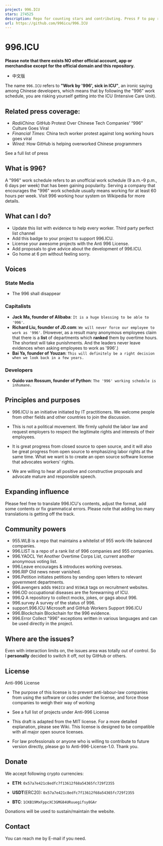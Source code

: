 ```yaml
---
project: 996.ICU
stars: 274525
description: Repo for counting stars and contributing. Press F to pay respect to glorious developers.
url: https://github.com/996icu/996.ICU
---
```


996.ICU
=======

**Please note that there exists NO other official account, app or merchandise except for the official domain and this repository.**

-   中文版

The name `996.ICU` refers to **"Work by '996', sick in ICU"**, an ironic saying among Chinese developers, which means that by following the "996" work schedule, you are risking yourself getting into the ICU (Intensive Care Unit).

Related press coverage:
-----------------------

-   _RadiiChina:_ GitHub Protest Over Chinese Tech Companies’ “996” Culture Goes Viral
-   _Financial Times:_ China tech worker protest against long working hours goes viral
-   _Wired:_ How GitHub is helping overworked Chinese programmers

See a full list of press

What is 996?
------------

A "996" work schedule refers to an unofficial work schedule (9 a.m.–9 p.m., 6 days per week) that has been gaining popularity. Serving a company that encourages the "996" work schedule usually means working for at least 60 hours per week. Visit 996 working hour system on Wikipedia for more details.

What can I do?
--------------

-   Update this list with evidence to help every worker. Third party perfect list channel
-   Add this badge to your project to support 996.ICU.
-   License your awesome projects with the Anti 996 License.
-   Add proposals to give advice about the development of 996.ICU.
-   Go home at 6 pm without feeling sorry.

Voices
------

### State Media

-   The 996 shall disappear

### Capitalists

-   **Jack Ma, founder of Alibaba**: `It is a huge blessing to be able to '996'`.
-   **Richard Liu, founder of JD.com**: `We will never force our employee to work as '996'`. (However, as a result many anonymous employees claim that there is a **list** of departments which **ranked** them by overtime hours. The shortest will take punishments. And the leaders never leave evidences when asking employees to work as '996'.)
-   **Bai Ya, founder of Youzan**: `This will definitely be a right decision when we look back in a few years.`

### Developers

-   **Guido van Rossum, founder of Python**: `The '996' working schedule is inhumane.`

Principles and purposes
-----------------------

-   996.ICU is an initiative initiated by IT practitioners. We welcome people from other fields and other countries to join the discussion.
    
-   This is not a political movement. We firmly uphold the labor law and request employers to respect the legitimate rights and interests of their employees.
    
-   It is great progress from closed source to open source, and it will also be great progress from open source to emphasizing labor rights at the same time. What we want is to create an open source software license that advocates workers' rights.
    
-   We are willing to hear all positive and constructive proposals and advocate mature and responsible speech.
    

Expanding influence
-------------------

Please feel free to translate 996.ICU's contents, adjust the format, add some contents or fix grammatical errors. Please note that adding too many translations is getting off the track.

Community powers
----------------

-   955.WLB is a repo that maintains a whitelist of 955 work-life balanced companies.
-   996.LIST is a repo of a rank list of 996 companies and 955 companies.
-   996.YAOCL Yet Another Overtime Corps List, current another anonymous voting list.
-   996.Leave encourages & introduces working overseas.
-   996.RIP Old news never vanished.
-   996.Petition initiates petitions by sending open letters to relevant government departments.
-   996.avengers adds `996ICU` and `955WLB` tags on recruitment websites.
-   996.OD occupational diseases are the forewarning of ICU.
-   996.Q A repository to collect mocks, jokes, or gags about 996.
-   996.survey A survey of the status of 996.
-   support.996.ICU Microsoft and GitHub Workers Support 996.ICU
-   996.Blockchain Blockchain for the 996 evidence.
-   996.Error Collect "996" exceptions written in various languages and can be used directly in the project.

Where are the issues?
---------------------

Even with interaction limits on, the issues area was totally out of control. So I **personally** decided to switch it off, not by GitHub or others.

License
-------

Anti-996 License

-   The purpose of this license is to prevent anti-labour-law companies from using the software or codes under the license, and force those companies to weigh their way of working
    
-   See a full list of projects under Anti-996 License
    
-   This draft is adapted from the MIT license. For a more detailed explanation, please see Wiki. This license is designed to be compatible with all major open source licenses.
    
-   For law professionals or anyone who is willing to contribute to future version directly, please go to Anti-996-License-1.0. Thank you.
    

Donate
------

We accept following crypto currencies:

-   **ETH**: `0x57a7e421c8edfc7f13612f68a54365fc729f2355`
    
-   **USDT**(ERC20): `0x57a7e421c8edfc7f13612f68a54365fc729f2355`
    
-   **BTC**: `1CKB19MxFppcXC3GMG84URuuegifsy8GAr`
    

Donations will be used to sustain/maintain the website.

Contact
-------

You can reach me by E-mail if you need.
